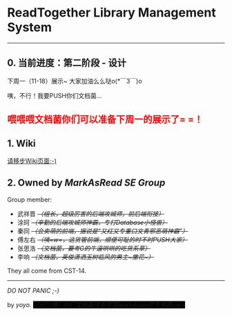 ﻿# ReadTogether Library Management System

-------------

## 0. 当前进度：第二阶段 - 设计

下周一（11-18）展示~ 大家加油么么哒o(*￣3￣)o 

咦，不行！我要PUSH你们文档菌…

## <span style="color:red">喂喂喂文档菌你们可以准备下周一的展示了= =！</span>

## 1. Wiki

[请移步Wiki页面;-)](https://git.net9.org/markasread/readtogether/wikis/home)

## 2. Owned by _MarkAsRead SE Group_

Group member:

- 武祥晋 _~~（组长，超级厉害的后端攻城师，前后端衔接）~~_
- 涂珂 _~~（辛勤的后端攻城师神霸，专打Database小怪兽）~~_
- 秦同 _~~（会卖萌的前端，据说是“又红又专重口文青邪恶萌神霸”）~~_
- 傅左右 _~~（咦=w=，这货管前端，顺便可耻的时不时PUSH大家）~~_
- 张思浩 _~~（文档菌，要考G的牛逼哄哄的吃货系草）~~_
- 李响 _~~（文档菌，英俊潇洒玉树临风的男主~撒花~）~~_

They all come from CST-14.

-------------

_DO NOT PANIC ;-)_ 

by _yoyo_. _<span style="background-color:black;" title="你知道的太多了">（纯吐槽）你们文档菌快去学写markdown吧多有趣=w=</span>_